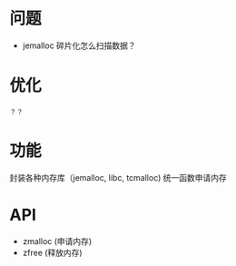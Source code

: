

# 问题 
* jemalloc 碎片化怎么扫描数据？

# 优化
    ？？

# 功能
封装各种内存库（jemalloc, libc, tcmalloc) 统一函数申请内存
# API
* zmalloc (申请内存)
* zfree (释放内存)
